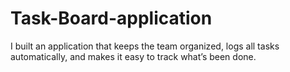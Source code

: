 # Task-Board-application
I built an application that keeps the team organized, logs all tasks automatically, and makes it easy to track what’s been done.
